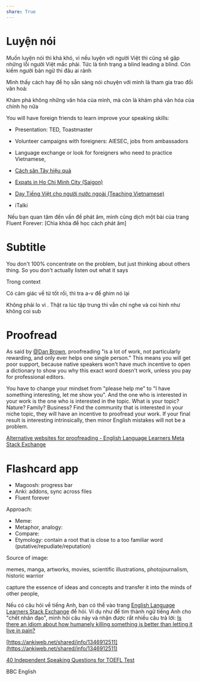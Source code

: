```yaml
---
share: True
---
```

# Luyện nói

Muốn luyện nói thì khá khó, vì nếu luyện với người Việt thì cũng sẽ gặp những lỗi người Việt mắc phải. Tức là tình trạng a blind leading a blind. Còn kiếm người bản ngữ thì đâu ai rảnh

Mình thấy cách hay để họ sẵn sàng nói chuyện với mình là tham gia trao đổi văn hoá:

Khám phá không những văn hóa của mình, mà còn là khám phá văn hóa của chính họ nữa

You will have foreign friends to learn improve your speaking skills:

-   Presentation: TED, Toastmaster
-   Volunteer campaigns with foreigners: AIESEC, jobs from ambassadors
-   Language exchange or look for foreigners who need to practice Vietnamese,
-   [Cách săn Tây hiệu quả](https://www.youtube.com/watch?v=httg3co1mio)
-   [Expats in Ho Chi Minh City (Saigon)](https://www.facebook.com/groups/4301061554/?ref=groups_discover_tab)
-   [Dạy Tiếng Việt cho người nước ngoài (Teaching Vietnamese)](https://www.facebook.com/groups/daytiengviet/)

-   iTalki

 Nếu bạn quan tâm đến vấn đề phát âm, mình cũng dịch một bài của trang Fluent Forever: [Chìa khóa để học cách phát âm]
 
# Subtitle
You don't 100% concentrate on the problem, but just thinking about others thing. So you don't actually listen out what it says

Trong context

Có cảm giác về từ tốt rồi, thì tra a-v để ghim nó lại

Không phải lo vì . Thật ra lúc tập trung thì vẫn chỉ nghe và coi hình như không coi sub

# Proofread

As said by [@Dan Brown](https://ell.meta.stackexchange.com/q/3469/11458#comment10353_3469), proofreading "is a lot of work, not particularly rewarding, and only ever helps one single person." This means you will get poor support, because native speakers won't have much incentive to open a dictionary to show you why this exact word doesn't work, unless you pay for professional editors.

You have to change your mindset from "please help me" to "I have something interesting, let me show you". And the one who is interested in your work is the one who is interested in the topic. What is your topic? Nature? Family? Business? Find the community that is interested in your niche topic, they will have an incentive to proofread your work. If your final result is interesting intrinsically, then minor English mistakes will not be a problem.

[Alternative websites for proofreading - English Language Learners Meta Stack Exchange](https://ell.meta.stackexchange.com/questions/263/alternative-websites-for-proofreading#2396)

# Flashcard app

-   Magoosh: progress bar
-   Anki: addons, sync across files
-   Fluent forever

Approach:

-   Meme:
-   Metaphor, analogy:
-   Compare:
-   Etymology: contain a root that is close to a too familiar word (putative/repudiate/reputation)

Source of image:

memes, manga, artworks, movies, scientific illustrations, photojournalism, historic warrior

capture the essence of ideas and concepts and transfer it into the minds of other people,



Nếu có câu hỏi về tiếng Anh, bạn có thể vào trang [English Language Learners Stack Exchange](https://ell.stackexchange.com/) để hỏi. Ví dụ như để tìm thành ngữ tiếng Anh cho "chết nhân đạo", mình hỏi câu này và nhận được rất nhiều câu trả lời: [Is there an idiom about how humanely killing something is better than letting it live in pain?](https://ell.stackexchange.com/q/184925/11458)

[https://ankiweb.net/shared/info/1346912511](https://ankiweb.net/shared/info/1346912511)

[40 Independent Speaking Questions for TOEFL Test](https://ankiweb.net/shared/info/2044243188)

BBC English
